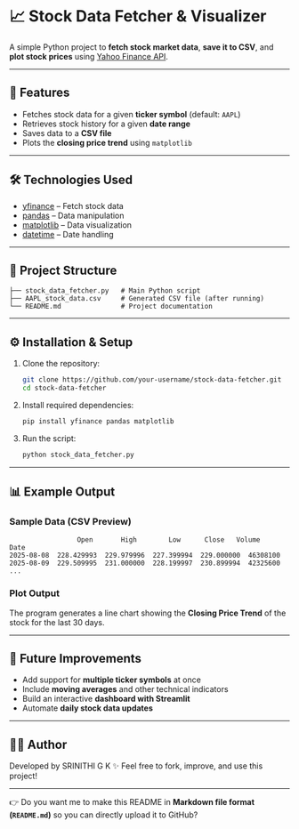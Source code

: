 

# 📈 Stock Data Fetcher & Visualizer

A simple Python project to **fetch stock market data**, **save it to CSV**, and **plot stock prices** using [Yahoo Finance API](https://pypi.org/project/yfinance/).

---

## 🚀 Features

* Fetches stock data for a given **ticker symbol** (default: `AAPL`)
* Retrieves stock history for a given **date range**
* Saves data to a **CSV file**
* Plots the **closing price trend** using `matplotlib`

---

## 🛠️ Technologies Used

* [yfinance](https://pypi.org/project/yfinance/) – Fetch stock data
* [pandas](https://pandas.pydata.org/) – Data manipulation
* [matplotlib](https://matplotlib.org/) – Data visualization
* [datetime](https://docs.python.org/3/library/datetime.html) – Date handling

---

## 📂 Project Structure

```
├── stock_data_fetcher.py   # Main Python script
├── AAPL_stock_data.csv     # Generated CSV file (after running)
└── README.md               # Project documentation
```

---

## ⚙️ Installation & Setup

1. Clone the repository:

   ```bash
   git clone https://github.com/your-username/stock-data-fetcher.git
   cd stock-data-fetcher
   ```

2. Install required dependencies:

   ```bash
   pip install yfinance pandas matplotlib
   ```

3. Run the script:

   ```bash
   python stock_data_fetcher.py
   ```

---

## 📊 Example Output

### Sample Data (CSV Preview)

```
                 Open       High        Low      Close   Volume
Date                                                          
2025-08-08  228.429993  229.979996  227.399994  229.000000  46308100
2025-08-09  229.509995  231.000000  228.199997  230.899994  42325600
...
```

### Plot Output

The program generates a line chart showing the **Closing Price Trend** of the stock for the last 30 days.

---

## 🔮 Future Improvements

* Add support for **multiple ticker symbols** at once
* Include **moving averages** and other technical indicators
* Build an interactive **dashboard with Streamlit**
* Automate **daily stock data updates**

---

## 👨‍💻 Author

Developed by SRINITHI G K ✨
Feel free to fork, improve, and use this project!

---

👉 Do you want me to make this README in **Markdown file format (`README.md`)** so you can directly upload it to GitHub?
